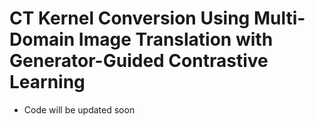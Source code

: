 # CT Kernel Conversion Using Multi-Domain Image Translation with Generator-Guided Contrastive Learning

* Code will be updated soon
